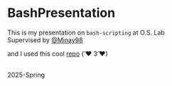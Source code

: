 # BashPresentation

This is my presentation on `bash-scripting` at O.S. Lab<br>
Supervised by [@Minay98](https://github.com/Minay98 "Mina Yousefnezhad")<br>

and I used this cool [repo](https://github.com/maaslalani/slides "presentation in terminal :)") ( ͡♥ 3 ͡♥)<br>

<br>
2025-Spring<br>